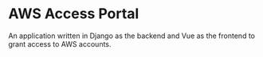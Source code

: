 # AWS Access Portal 
 
 An application written in Django as the backend and Vue as the frontend to grant access to AWS accounts.